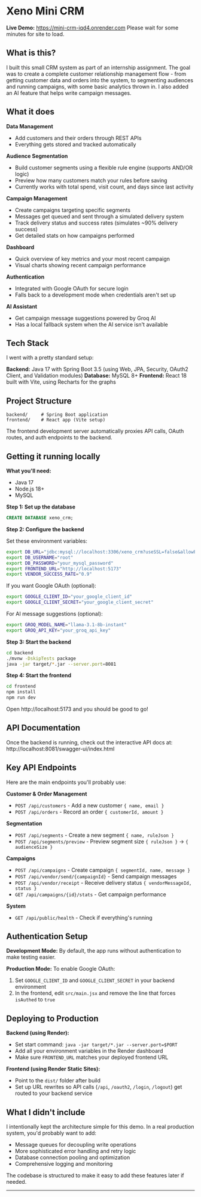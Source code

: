 # Xeno Mini CRM

**Live Demo:** https://mini-crm-iqd4.onrender.com
Please wait for some minutes for site to load.

## What is this?

I built this small CRM system as part of an internship assignment. The goal was to create a complete customer relationship management flow - from getting customer data and orders into the system, to segmenting audiences and running campaigns, with some basic analytics thrown in. I also added an AI feature that helps write campaign messages.

## What it does

**Data Management**
- Add customers and their orders through REST APIs
- Everything gets stored and tracked automatically

**Audience Segmentation** 
- Build customer segments using a flexible rule engine (supports AND/OR logic)
- Preview how many customers match your rules before saving
- Currently works with total spend, visit count, and days since last activity

**Campaign Management**
- Create campaigns targeting specific segments
- Messages get queued and sent through a simulated delivery system
- Track delivery status and success rates (simulates ~90% delivery success)
- Get detailed stats on how campaigns performed

**Dashboard**
- Quick overview of key metrics and your most recent campaign
- Visual charts showing recent campaign performance

**Authentication**
- Integrated with Google OAuth for secure login
- Falls back to a development mode when credentials aren't set up

**AI Assistant**
- Get campaign message suggestions powered by Groq AI
- Has a local fallback system when the AI service isn't available

## Tech Stack

I went with a pretty standard setup:

**Backend:** Java 17 with Spring Boot 3.5 (using Web, JPA, Security, OAuth2 Client, and Validation modules)
**Database:** MySQL 8+
**Frontend:** React 18 built with Vite, using Recharts for the graphs

## Project Structure

```
backend/     # Spring Boot application
frontend/    # React app (Vite setup)
```

The frontend development server automatically proxies API calls, OAuth routes, and auth endpoints to the backend.

## Getting it running locally

**What you'll need:**
- Java 17
- Node.js 18+
- MySQL

**Step 1: Set up the database**
```sql
CREATE DATABASE xeno_crm;
```

**Step 2: Configure the backend**

Set these environment variables:
```bash
export DB_URL="jdbc:mysql://localhost:3306/xeno_crm?useSSL=false&allowPublicKeyRetrieval=true&serverTimezone=UTC"
export DB_USERNAME="root"
export DB_PASSWORD="your_mysql_password"
export FRONTEND_URL="http://localhost:5173"
export VENDOR_SUCCESS_RATE="0.9"
```

If you want Google OAuth (optional):
```bash
export GOOGLE_CLIENT_ID="your_google_client_id"
export GOOGLE_CLIENT_SECRET="your_google_client_secret"
```

For AI message suggestions (optional):
```bash
export GROQ_MODEL_NAME="llama-3.1-8b-instant"
export GROQ_API_KEY="your_groq_api_key"
```

**Step 3: Start the backend**
```bash
cd backend
./mvnw -DskipTests package
java -jar target/*.jar --server.port=8081
```

**Step 4: Start the frontend**
```bash
cd frontend
npm install
npm run dev
```

Open http://localhost:5173 and you should be good to go!

## API Documentation

Once the backend is running, check out the interactive API docs at:
http://localhost:8081/swagger-ui/index.html

## Key API Endpoints

Here are the main endpoints you'll probably use:

**Customer & Order Management**
- `POST /api/customers` - Add a new customer `{ name, email }`
- `POST /api/orders` - Record an order `{ customerId, amount }`

**Segmentation**
- `POST /api/segments` - Create a new segment `{ name, ruleJson }`
- `POST /api/segments/preview` - Preview segment size `{ ruleJson }` → `{ audienceSize }`

**Campaigns**
- `POST /api/campaigns` - Create campaign `{ segmentId, name, message }`
- `POST /api/vendor/send/{campaignId}` - Send campaign messages
- `POST /api/vendor/receipt` - Receive delivery status `{ vendorMessageId, status }`
- `GET /api/campaigns/{id}/stats` - Get campaign performance

**System**
- `GET /api/public/health` - Check if everything's running

## Authentication Setup

**Development Mode:** By default, the app runs without authentication to make testing easier.

**Production Mode:** To enable Google OAuth:
1. Set `GOOGLE_CLIENT_ID` and `GOOGLE_CLIENT_SECRET` in your backend environment
2. In the frontend, edit `src/main.jsx` and remove the line that forces `isAuthed` to `true`

## Deploying to Production

**Backend (using Render):**
- Set start command: `java -jar target/*.jar --server.port=$PORT`
- Add all your environment variables in the Render dashboard
- Make sure `FRONTEND_URL` matches your deployed frontend URL

**Frontend (using Render Static Sites):**
- Point to the `dist/` folder after build
- Set up URL rewrites so API calls (`/api`, `/oauth2`, `/login`, `/logout`) get routed to your backend service

## What I didn't include

I intentionally kept the architecture simple for this demo. In a real production system, you'd probably want to add:
- Message queues for decoupling write operations
- More sophisticated error handling and retry logic  
- Database connection pooling and optimization
- Comprehensive logging and monitoring

The codebase is structured to make it easy to add these features later if needed.

---

